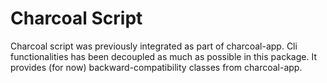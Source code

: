 Charcoal Script
===============

Charcoal script was previously integrated as part of charcoal-app. Cli functionalities has been decoupled as much as possible in this package. It provides (for now) backward-compatibility classes from charcoal-app.

